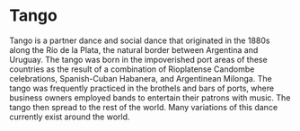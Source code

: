 # Tango
Tango is a partner dance and social dance that originated in the 1880s along the Río de la Plata, the natural border between Argentina and Uruguay. The tango was born in the impoverished port areas of these countries as the result of a combination of Rioplatense Candombe celebrations, Spanish-Cuban Habanera, and Argentinean Milonga. The tango was frequently practiced in the brothels and bars of ports, where business owners employed bands to entertain their patrons with music. The tango then spread to the rest of the world. Many variations of this dance currently exist around the world.

